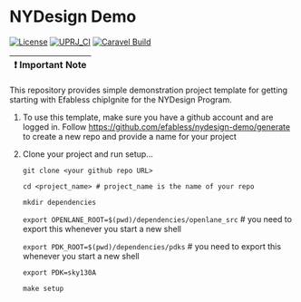# NYDesign Demo

[![License](https://img.shields.io/badge/License-Apache%202.0-blue.svg)](https://opensource.org/licenses/Apache-2.0) [![UPRJ_CI](https://github.com/efabless/caravel_project_example/actions/workflows/user_project_ci.yml/badge.svg)](https://github.com/efabless/caravel_project_example/actions/workflows/user_project_ci.yml) [![Caravel Build](https://github.com/efabless/caravel_project_example/actions/workflows/caravel_build.yml/badge.svg)](https://github.com/efabless/caravel_project_example/actions/workflows/caravel_build.yml)

| :exclamation: Important Note            |
|-----------------------------------------|

This repository provides simple demonstration project template for getting starting with Efabless chipIgnite for the NYDesign Program.

1. To use this template, make sure you have a github account and are logged in.   Follow https://github.com/efabless/nydesign-demo/generate to create a new repo and provide a name for your project 
   
2. Clone your project and run setup...

	`git clone <your github repo URL>`
  
	`cd <project_name> # project_name is the name of your repo`

	`mkdir dependencies`

	`export OPENLANE_ROOT=$(pwd)/dependencies/openlane_src` # you need to export this whenever you start a new shell

	`export PDK_ROOT=$(pwd)/dependencies/pdks` # you need to export this whenever you start a new shell

	`export PDK=sky130A`

	`make setup`
